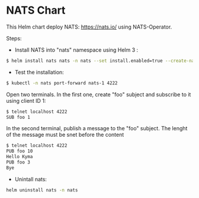 # NATS Chart

This Helm chart deploy NATS: https://nats.io/  using NATS-Operator.

Steps:

- Install NATS into "nats" namespace using Helm 3 :
```bash
$ helm install nats nats -n nats --set install.enabled=true --create-namespace
```
- Test the installation:
```bash
$ kubectl -n nats port-forward nats-1 4222
```
Open two terminals.
In the first one, create "foo" subject and subscribe to it using client ID 1:
```bash
$ telnet localhost 4222
SUB foo 1
```
In the second terminal, publish a message to the "foo" subject. The lenght of the message must be snet before the content
```bash
$ telnet localhost 4222
PUB foo 10
Hello Kyma
PUB foo 3
Bye
```
- Unintall nats:
```bash
helm uninstall nats -n nats
```

